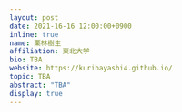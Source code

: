 ```yaml
---
layout: post
date: 2021-16-16 12:00:00+0900
inline: true
name: 栗林樹生
affiliation: 東北大学
bio: TBA
website: https://kuribayashi4.github.io/
topic: TBA
abstract: "TBA"
display: true
---
```



